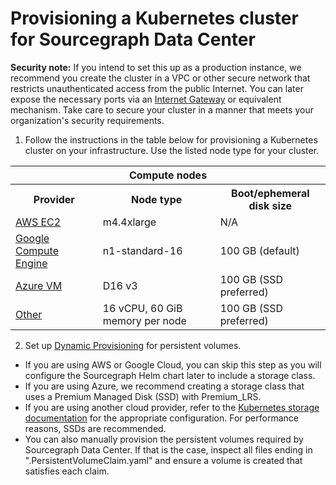 # Provisioning a Kubernetes cluster for Sourcegraph Data Center

<div class="alert alert-info">

**Security note:** If you intend to set this up as a production instance, we recommend you create the cluster in a VPC
or other secure network that restricts unauthenticated access from the public Internet. You can later expose the
necessary ports via an
[Internet Gateway](http://docs.aws.amazon.com/AmazonVPC/latest/UserGuide/VPC_Internet_Gateway.html) or equivalent
mechanism. Take care to secure your cluster in a manner that meets your organization's security requirements.

</div>

1.  Follow the instructions in the table below for provisioning a Kubernetes cluster on your infrastructure. Use the
    listed node type for your cluster.

  <div class="resources">
  <table class="table">
    <tr>
      <th colspan="3">Compute nodes</th>
    </tr>
    <tr><th>Provider</th><th>Node type</th><th>Boot/ephemeral disk size</th></tr>
    <tr><td><a href="https://kubernetes.io/docs/getting-started-guides/aws/">AWS EC2</a></td><td>m4.4xlarge</td><td>N/A</td></tr>
    <tr><td><a href="https://cloud.google.com/container-engine/docs/quickstart">Google Compute Engine</a></td><td>n1-standard-16</td><td>100 GB (default)</td></tr>
    <tr><td><a href="https://azure.microsoft.com/en-us/services/container-service/kubernetes/">Azure VM</a></td><td>D16 v3</td><td>100 GB (SSD preferred)</td></tr>
    <tr><td><a href="https://kubernetes.io/docs/setup/pick-right-solution/">Other</a></td><td>16 vCPU, 60 GiB memory per node</td><td>100 GB (SSD preferred)</td></tr>
  </table>
  </div>

2. Set
    up
    [Dynamic Provisioning](http://blog.kubernetes.io/2017/03/dynamic-provisioning-and-storage-classes-kubernetes.html)
    for persistent volumes.
* If you are using AWS or Google Cloud, you can skip this step as you will configure the Sourcegraph Helm chart later to
  include a storage class.
* If you are using Azure, we recommend creating a storage class that uses a Premium Managed Disk (SSD) with Premium_LRS.
* If you are using another cloud provider, refer to
  the [Kubernetes storage documentation](https://kubernetes.io/docs/concepts/storage/persistent-volumes/#storageclasses)
  for the appropriate configuration. For performance reasons, SSDs are recommended.
* You can also manually provision the persistent volumes required by Sourcegraph Data Center. If that is the case,
  inspect all files ending in ".PersistentVolumeClaim.yaml" and ensure a volume is created that satisfies each claim.
